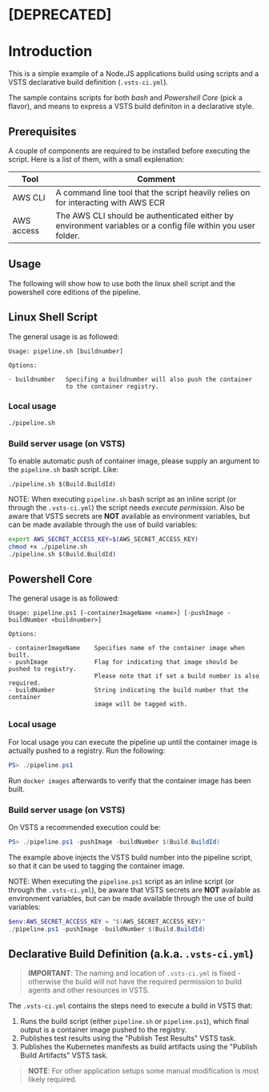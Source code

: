 # [DEPRECATED]

# Introduction

This is a simple example of a Node.JS applications build using scripts and a VSTS declarative build definition (`.vsts-ci.yml`).

The sample contains scripts for both *bash* and *Powershell Core* (pick a flavor), and means to express a VSTS build definiton in a declarative style.

## Prerequisites

A couple of components are required to be installed before executing the script. Here is a list of them, with a small explenation:

| Tool    | Comment |
|---------|---------|
| AWS CLI | A command line tool that the script heavily relies on for interacting with AWS ECR |
| AWS access | The AWS CLI should be authenticated either by environment variables or a config file within you user folder. |

## Usage

The following will show how to use both the linux shell script and the powershell core editions of the pipeline.

## Linux Shell Script

The general usage is as followed:

```text
Usage: pipeline.sh [buildnumber]

Options:

- buildnumber   Specifing a buildnumber will also push the container
                to the container registry.
```

### Local usage

```bash
./pipeline.sh
```

### Build server usage (on VSTS)

To enable automatic push of container image, please supply an argument to the `pipeline.sh` bash script. Like:

```text
./pipeline.sh $(Build.BuildId)
```

NOTE: When executing `pipeline.sh` bash script as an inline script (or through the `.vsts-ci.yml`) the script needs *execute permission*. Also be aware that VSTS secrets are **NOT** available as environment variables, but can be made available through the use of build variables:

```bash
export AWS_SECRET_ACCESS_KEY=$(AWS_SECRET_ACCESS_KEY)
chmod +x ./pipeline.sh
./pipeline.sh $(Build.BuildId)
```

## Powershell Core

The general usage is as followed:

```text
Usage: pipeline.ps1 [-containerImageName <name>] [-pushImage -buildNumber <buildnumber>]

Options:

- containerImageName    Specifies name of the container image when built.
- pushImage             Flag for indicating that image should be pushed to registry.
                        Please note that if set a build number is also required.
- buildNumber           String indicating the build number that the container
                        image will be tagged with.
```

### Local usage

For local usage you can execute the pipeline up until the container image is actually pushed to a registry. Run the following:

```powershell
PS> ./pipeline.ps1
```

Run `docker images` afterwards to verify that the container image has been built.

### Build server usage (on VSTS)

On VSTS a recommended execution could be:

```powershell
PS> ./pipeline.ps1 -pushImage -buildNumber $(Build.BuildId)
```

The example above injects the VSTS build number into the pipeline script, so that it can be used to tagging the container image.

NOTE: When executing the `pipeline.ps1` script as an inline script (or through the `.vsts-ci.yml`), be aware that VSTS secrets are **NOT** available as environment variables, but can be made available through the use of build variables:

```powershell
$env:AWS_SECRET_ACCESS_KEY = "$(AWS_SECRET_ACCESS_KEY)"
./pipeline.ps1 -pushImage -buildNumber $(Build.BuildId)
```

## Declarative Build Definition (a.k.a. `.vsts-ci.yml`)

> **IMPORTANT**: The naming and location of `.vsts-ci.yml` is fixed - otherwise the build will not have the required permission to build agents and other resources in VSTS.

The `.vsts-ci.yml` contains the steps need to execute a build in VSTS that:

1. Runs the build script (either `pipeline.sh` or `pipeline.ps1`), which final output is a container image pushed to the registry.
1. Publishes test results using the "Publish Test Results" VSTS task.
1. Publishes the Kubernetes manifests as build artifacts using the "Publish Build Artifacts" VSTS task.

> **NOTE**: For other application setups some manual modification is most likely required.
